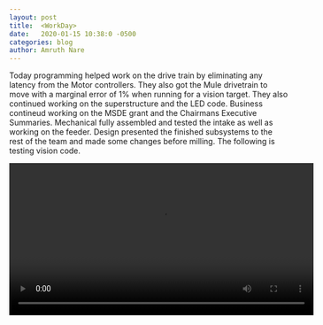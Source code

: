 ```yaml
---
layout: post
title:  <WorkDay>
date:   2020-01-15 10:38:0 -0500
categories: blog
author: Amruth Nare
---
```

Today programming helped work on the drive train by eliminating any latency from the Motor controllers. They also got the Mule drivetrain to move with a marginal error of 1% when running for a vision target. They also continued working on the superstructure and the LED code. Business contineud working on the MSDE grant and the Chairmans Executive Summaries. Mechanical fully assembled and tested the intake as well as working on the feeder. Design presented the finished subsystems to the rest of the team and made some changes before milling. The following is testing vision code.
<div style="width:75%;height:275;background-color:black;text-align:center;">
  <video style="height:100%;" controls>
    <source src="https://lh3.googleusercontent.com/KRr3aoXJ7xfsUwxqdLhMrvVThPsADyeI4pW2t3-7ud-Up_iz-sXIplgPOhNlFjOyh02_B92iowTOEx8ZIHkkb3o5Y-GogMuARU1MLvWB3oMKkFBkIZRitZmtADKZ1eDcAmw51bkPKw=m18" type="video/mp4">
  </video>
</div>
